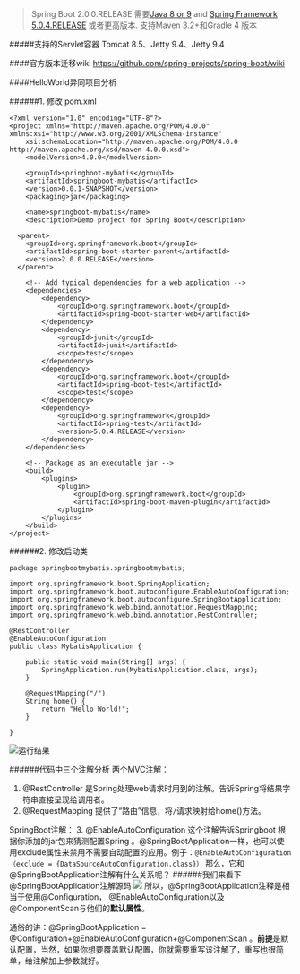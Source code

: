 >Spring Boot 2.0.0.RELEASE 需要[Java 8 or 9](https://www.java.com/) and [Spring Framework 5.0.4.RELEASE](https://docs.spring.io/spring/docs/5.0.4.RELEASE/spring-framework-reference/) 或者更高版本. 支持Maven 3.2+和Gradle 4 版本

#####支持的Servlet容器
Tomcat 8.5、Jetty 9.4、Jetty 9.4

####官方版本迁移wiki
https://github.com/spring-projects/spring-boot/wiki

####HelloWorld异同项目分析

######1. 修改 pom.xml
```
<?xml version="1.0" encoding="UTF-8"?>
<project xmlns="http://maven.apache.org/POM/4.0.0" xmlns:xsi="http://www.w3.org/2001/XMLSchema-instance"
	xsi:schemaLocation="http://maven.apache.org/POM/4.0.0 http://maven.apache.org/xsd/maven-4.0.0.xsd">
	<modelVersion>4.0.0</modelVersion>

	<groupId>springboot-mybatis</groupId>
	<artifactId>springboot-mybatis</artifactId>
	<version>0.0.1-SNAPSHOT</version>
	<packaging>jar</packaging>

	<name>springboot-mybatis</name>
	<description>Demo project for Spring Boot</description>

  <parent>
    <groupId>org.springframework.boot</groupId>
    <artifactId>spring-boot-starter-parent</artifactId>
    <version>2.0.0.RELEASE</version>
  </parent>

	<!-- Add typical dependencies for a web application -->
	<dependencies>
		<dependency>
			<groupId>org.springframework.boot</groupId>
			<artifactId>spring-boot-starter-web</artifactId>
		</dependency>
		<dependency>
			<groupId>junit</groupId>
			<artifactId>junit</artifactId>
			<scope>test</scope>
		</dependency>
		<dependency>
			<groupId>org.springframework.boot</groupId>
			<artifactId>spring-boot-test</artifactId>
			<scope>test</scope>
		</dependency>
		<dependency>
			<groupId>org.springframework</groupId>
			<artifactId>spring-test</artifactId>
			<version>5.0.4.RELEASE</version>
		</dependency>
	</dependencies>

	<!-- Package as an executable jar -->
	<build>
		<plugins>
			<plugin>
				<groupId>org.springframework.boot</groupId>
				<artifactId>spring-boot-maven-plugin</artifactId>
			</plugin>
		</plugins>
	</build>
</project>

```
######2. 修改启动类
```
package springbootmybatis.springbootmybatis;

import org.springframework.boot.SpringApplication;
import org.springframework.boot.autoconfigure.EnableAutoConfiguration;
import org.springframework.boot.autoconfigure.SpringBootApplication;
import org.springframework.web.bind.annotation.RequestMapping;
import org.springframework.web.bind.annotation.RestController;

@RestController
@EnableAutoConfiguration
public class MybatisApplication {

	public static void main(String[] args) {
		SpringApplication.run(MybatisApplication.class, args);
	}

	@RequestMapping("/")
	String home() {
		return "Hello World!";
	}

}

```
![运行结果](http://upload-images.jianshu.io/upload_images/5786888-40a06e86999c36d8.png?imageMogr2/auto-orient/strip%7CimageView2/2/w/1240)

######代码中三个注解分析
两个MVC注解：
1. @RestController 是Spring处理web请求时用到的注解。告诉Spring将结果字符串直接呈现给调用者。
2. @RequestMapping 提供了“路由”信息，将`/`请求映射给home()方法。

SpringBoot注解：
3. @EnableAutoConfiguration 这个注解告诉Springboot 根据你添加的jar包来猜测配置Spring 。@SpringBootApplication一样，也可以使用exclude属性来禁用不需要自动配置的应用。例子：`@EnableAutoConfiguration（exclude = {DataSourceAutoConfiguration.class}）` 那么，它和@SpringBootApplication注解有什么关系呢？
######我们来看下@SpringBootApplication注解源码
   ![](http://upload-images.jianshu.io/upload_images/5786888-e30be488a4d492cf.png?imageMogr2/auto-orient/strip%7CimageView2/2/w/1240)
所以，@SpringBootApplication注释是相当于使用@Configuration， @EnableAutoConfiguration以及@ComponentScan与他们的**默认属性**。

通俗的讲：@SpringBootApplication = @Configuration+@EnableAutoConfiguration+@ComponentScan 。**前提**是默认配置，当然，如果你想要覆盖默认配置，你就需要重写该注解了，重写也很简单，给注解加上参数就好。



